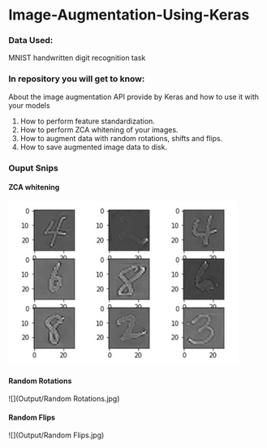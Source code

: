 # Image-Augmentation-Using-Keras

### Data Used: 
MNIST handwritten digit recognition task

### In repository you will get to know:
About the image augmentation API provide by Keras and how to use it with your models
1. How to perform feature standardization.
2. How to perform ZCA whitening of your images.
3. How to augment data with random rotations, shifts and flips.
4. How to save augmented image data to disk.

### Ouput Snips

#### ZCA whitening
![](Output/ZCA.jpg)

#### Random Rotations
![](Output/Random Rotations.jpg)  

#### Random Flips
![](Output/Random Flips.jpg)
